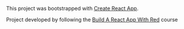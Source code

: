 This project was bootstrapped with [Create React App](https://github.com/facebookincubator/create-react-app).

Project developed by following the [Build A React App With Red](https://egghead.io/courses/build-a-react-app-with-redux) course
